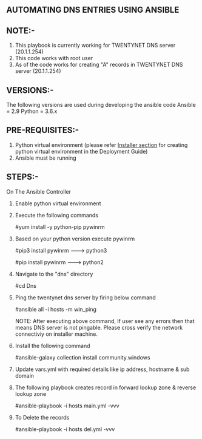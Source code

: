 ## AUTOMATING DNS ENTRIES USING ANSIBLE  ##

NOTE:-
-----
1. This playbook is currently working for TWENTYNET DNS server (20.1.1.254)
2. This code works with root user
3. As of the code works for creating "A" records in TWENTYNET DNS server (20.1.1.254)

VERSIONS:-
--------
The following versions are used during developing the ansible code
      Ansible = 2.9
      Python  = 3.6.x

PRE-REQUISITES:-
--------------
1. Python virtual environment (please refer [Installer section](https://hewlettpackard.github.io/hpe-solutions-hpecp/5.2-DL/Solution-Deployment/Host-Configuration.html#installer-machine) for creating python virtual environment in the Deployment Guide)
2. Ansible must be running

STEPS:-
-----
On The Ansible Controller 

1. Enable python virtual environment

2. Execute the following commands

   #yum install -y python-pip pywinrm

3. Based on your python version execute pywinrm

   #pip3 install pywinrm    ---> python3

   #pip install pywinrm     ---> python2

4. Navigate to the "dns" directory

   #cd Dns

5. Ping the twentynet dns server by firing below command

   #ansible all -i hosts -m win_ping

   NOTE: After executing above command, If user see any errors then that means DNS server is not pingable. Please cross verify the network connectiviy on installer machine. 

6. Install the following command

   #ansible-galaxy collection install community.windows

7. Update vars.yml with required details like ip address, hostname & sub domain

8. The following playbook creates record in forward lookup zone & reverse lookup zone

   #ansible-playbook -i hosts main.yml -vvv

9. To Delete the records

   #ansible-playbook -i hosts del.yml -vvv
